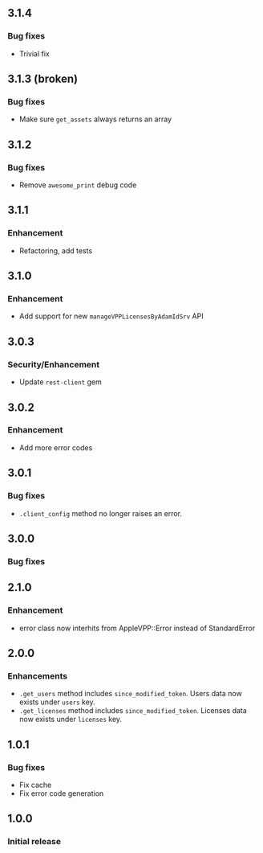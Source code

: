 ## 3.1.4

### Bug fixes
  * Trivial fix

## 3.1.3 (broken)

### Bug fixes
  * Make sure `get_assets` always returns an array


## 3.1.2

### Bug fixes
  * Remove `awesome_print` debug code


## 3.1.1

### Enhancement
  * Refactoring, add tests


## 3.1.0

### Enhancement
  * Add support for new `manageVPPLicensesByAdamIdSrv` API


## 3.0.3

### Security/Enhancement
  * Update `rest-client` gem


## 3.0.2

### Enhancement
  * Add more error codes


## 3.0.1

### Bug fixes
  * `.client_config` method no longer raises an error.


## 3.0.0

### Bug fixes


## 2.1.0

### Enhancement
  * error class now interhits from AppleVPP::Error instead of StandardError


## 2.0.0

### Enhancements
  * `.get_users` method includes `since_modified_token`. Users data now exists under `users` key.
  * `.get_licenses` method includes `since_modified_token`. Licenses data now exists under `licenses` key.


## 1.0.1

### Bug fixes
  * Fix cache
  * Fix error code generation


## 1.0.0

### Initial release
